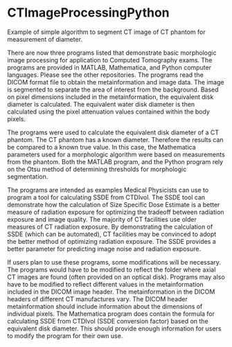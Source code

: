 # CTImageProcessingPython
Example of simple algorithm to segment CT image of CT phantom for measurement of diameter.


There are now three programs listed that demonstrate basic morphologic image processing for application to Computed Tomography exams.  The programs are provided in MATLAB, Mathematica, and Python computer languages. Please see the other repositories.  The programs read the DICOM format file to obtain the metainformation and image data.  The image is segmented to separate the area of interest from the background. Based on pixel dimensions included in the metainformation, the equivalent disk diameter is calculated.  The equivalent water disk diameter is then calculated using the pixel attenuation values contained within the body pixels.

The programs were used to calculate the equivalent disk diameter of a CT phantom.  The CT phantom has a known diameter.  Therefore the results can be compared to a known true value.  In this case, the Mathematica parameters used for a morphologic algorithm were based on measurements from the phantom.  Both the MATLAB program, and the Python program rely on the Otsu method of determining thresholds for morphologic segmentation.

The programs are intended as examples Medical Physicists can use to program a tool for calculating SSDE from CTDIvol.  The SSDE tool can demonstrate how the calculation of Size Specific Dose Estimate is a better measure of radiation exposure for optimizing the tradeoff between radiation exposure and image quality.  The majority of CT facilities use older measures of CT radiation exposure.  By demonstrating the calculation of SSDE (which can be automated), CT facilities may be convinced to adopt the better method of optimizing radiation exposure. The SSDE provides a better parameter for predicting image noise and radiation exposure. 

If users plan to use these programs, some modifications will be necessary. The programs would have to be modified to reflect the folder where axial CT images are found (often provided on an optical disk).  Programs may also have to be modified to reflect different values in the metainformation included in the DICOM image header. The metainformation in the DICOM headers of different CT manufactures vary.  The DICOM header metainformation should include information about the dimensions of individual pixels.  The Mathematica program does contain the formula for calculating SSDE from CTDIvol (SSDE conversion factor) based on the equivalent disk diameter.  This should provide enough information for users to modify the program for their own use.

